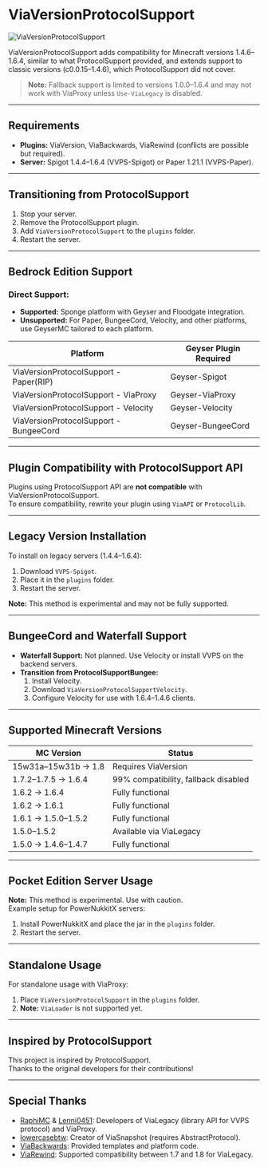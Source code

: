 # ViaVersionProtocolSupport

![ViaVersionProtocolSupport](https://github.com/user-attachments/assets/286e9bf8-63c5-4208-83e8-34afa77ac676)

ViaVersionProtocolSupport adds compatibility for Minecraft versions 1.4.6–1.6.4, similar to what ProtocolSupport provided, and extends support to classic versions (c0.0.15–1.4.6), which ProtocolSupport did not cover. 

> **Note:** Fallback support is limited to versions 1.0.0–1.6.4 and may not work with ViaProxy unless `Use-ViaLegacy` is disabled.

---

## Requirements

- **Plugins:** ViaVersion, ViaBackwards, ViaRewind (conflicts are possible but required).
- **Server:** Spigot 1.4.4–1.6.4 (VVPS-Spigot) or Paper 1.21.1 (VVPS-Paper).

---

## Transitioning from ProtocolSupport

1. Stop your server.
2. Remove the ProtocolSupport plugin.
3. Add `ViaVersionProtocolSupport` to the `plugins` folder.
4. Restart the server.

---

## Bedrock Edition Support

### Direct Support:
- **Supported:** Sponge platform with Geyser and Floodgate integration.
- **Unsupported:** For Paper, BungeeCord, Velocity, and other platforms, use GeyserMC tailored to each platform.

| Platform                     | Geyser Plugin Required           |
|------------------------------|-----------------------------------|
| ViaVersionProtocolSupport - Paper(RIP) | Geyser-Spigot                  |
| ViaVersionProtocolSupport - ViaProxy | Geyser-ViaProxy               |
| ViaVersionProtocolSupport - Velocity | Geyser-Velocity               |
| ViaVersionProtocolSupport - BungeeCord | Geyser-BungeeCord            |

---

## Plugin Compatibility with ProtocolSupport API

Plugins using ProtocolSupport API are **not compatible** with ViaVersionProtocolSupport.  
To ensure compatibility, rewrite your plugin using `ViaAPI` or `ProtocolLib`.

---

## Legacy Version Installation

To install on legacy servers (1.4.4–1.6.4):
1. Download `VVPS-Spigot`.
2. Place it in the `plugins` folder.
3. Restart the server.

**Note:** This method is experimental and may not be fully supported.

---

## BungeeCord and Waterfall Support

- **Waterfall Support:** Not planned. Use Velocity or install VVPS on the backend servers.
- **Transition from ProtocolSupportBungee:**
  1. Install Velocity.
  2. Download `ViaVersionProtocolSupportVelocity`.
  3. Configure Velocity for use with 1.6.4–1.4.6 clients.

---

## Supported Minecraft Versions

| MC Version                     | Status                             |
|--------------------------------|-------------------------------------|
| 15w31a–15w31b -> 1.8           | Requires ViaVersion                |
| 1.7.2–1.7.5 -> 1.6.4           | 99% compatibility, fallback disabled |
| 1.6.2 -> 1.6.4                 | Fully functional                   |
| 1.6.2 -> 1.6.1                 | Fully functional                   |
| 1.6.1 -> 1.5.0–1.5.2           | Fully functional                   |
| 1.5.0–1.5.2                    | Available via ViaLegacy            |
| 1.5.0 -> 1.4.6–1.4.7           | Fully functional                   |

---

## Pocket Edition Server Usage

**Note:** This method is experimental. Use with caution.  
Example setup for PowerNukkitX servers:
1. Install PowerNukkitX and place the jar in the `plugins` folder.
2. Restart the server.

---

## Standalone Usage

For standalone usage with ViaProxy:
1. Place `ViaVersionProtocolSupport` in the `plugins` folder.
2. **Note:** `ViaLoader` is not supported yet.

---

## Inspired by ProtocolSupport

This project is inspired by ProtocolSupport.  
Thanks to the original developers for their contributions!

---

## Special Thanks

- [RaphiMC](https://github.com/RaphiMC) & [Lenni0451](https://github.com/Lenni0451): Developers of ViaLegacy (library API for VVPS protocol) and ViaProxy.
- [lowercasebtw](https://github.com/lowercasebtw/): Creator of ViaSnapshot (requires AbstractProtocol).
- [ViaBackwards](https://github.com/ViaVersion/ViaBackwards): Provided templates and platform code.
- [ViaRewind](https://github.com/ViaVersion/ViaRewind): Supported compatibility between 1.7 and 1.8 for ViaLegacy.

